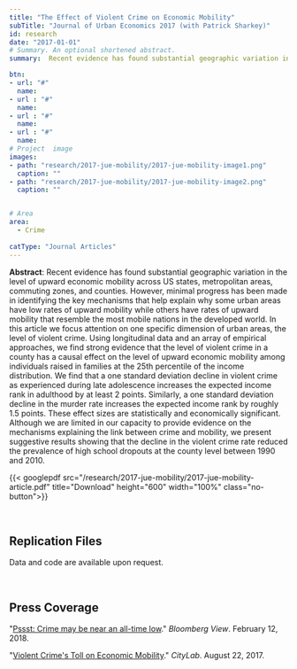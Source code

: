 ```yaml
---
title: "The Effect of Violent Crime on Economic Mobility"
subTitle: "Journal of Urban Economics 2017 (with Patrick Sharkey)"
id: research
date: "2017-01-01"
# Summary. An optional shortened abstract.
summary:  Recent evidence has found substantial geographic variation in the level of upward economic mobility across US states, metropolitan areas, commuting zones, and counties. However, minimal progress has been made in identifying the key mechanisms that help explain why some urban areas have low rates of upward mobility while others have rates of upward mobility that resemble the most mobile nations in the developed world. In this article we focus attention on one specific dimension of urban areas, the level of violent crime. Using longitudinal data and an array of empirical approaches, we find strong evidence that the level of violent crime in a county has a causal effect on the level of upward economic mobility among individuals raised in families at the 25th percentile of the income distribution. We find that a one standard deviation decline in violent crime as experienced during late adolescence increases the expected income rank in adulthood by at least 2 points. Similarly, a one standard deviation decline in the murder rate increases the expected income rank by roughly 1.5 points. These effect sizes are statistically and economically significant. Although we are limited in our capacity to provide evidence on the mechanisms explaining the link between crime and mobility, we present suggestive results showing that the decline in the violent crime rate reduced the prevalence of high school dropouts at the county level between 1990 and 2010.

btn:
- url: "#"
  name: 
- url : "#"
  name: 
- url : "#"
  name: 
- url : "#"
  name: 
# Project  image 
images:
- path: "research/2017-jue-mobility/2017-jue-mobility-image1.png"
  caption: ""
- path: "research/2017-jue-mobility/2017-jue-mobility-image2.png"
  caption: ""  


# Area
area: 
  - Crime
  
catType: "Journal Articles"
---
```

**Abstract**: Recent evidence has found substantial geographic variation in the level of upward economic mobility across US states, metropolitan areas, commuting zones, and counties. However, minimal progress has been made in identifying the key mechanisms that help explain why some urban areas have low rates of upward mobility while others have rates of upward mobility that resemble the most mobile nations in the developed world. In this article we focus attention on one specific dimension of urban areas, the level of violent crime. Using longitudinal data and an array of empirical approaches, we find strong evidence that the level of violent crime in a county has a causal effect on the level of upward economic mobility among individuals raised in families at the 25th percentile of the income distribution. We find that a one standard deviation decline in violent crime as experienced during late adolescence increases the expected income rank in adulthood by at least 2 points. Similarly, a one standard deviation decline in the murder rate increases the expected income rank by roughly 1.5 points. These effect sizes are statistically and economically significant. Although we are limited in our capacity to provide evidence on the mechanisms explaining the link between crime and mobility, we present suggestive results showing that the decline in the violent crime rate reduced the prevalence of high school dropouts at the county level between 1990 and 2010.

{{< googlepdf src="/research/2017-jue-mobility/2017-jue-mobility-article.pdf" title="Download" height="600" width="100%" class="no-button">}}



&nbsp;

## Replication Files

Data and code are available upon request.

&nbsp;

## Press Coverage


"[Pssst: Crime may be near an all-time low](https://www.bloomberg.com/view/articles/2018-02-12/pssst-crime-may-be-near-an-all-time-low)." *Bloomberg View*. February 12, 2018.


"[Violent Crime's Toll on Economic Mobility](https://www.bloomberg.com/news/articles/2017-08-22/the-impact-of-violent-crime-on-economic-mobility)." *CityLab*. August 22, 2017.





